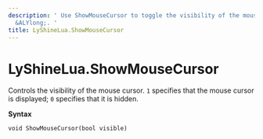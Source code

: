 ```yaml
---
description: ' Use ShowMouseCursor to toggle the visibility of the mouse cursor in
  &ALYlong;. '
title: LyShineLua.ShowMouseCursor
---
```

# LyShineLua\.ShowMouseCursor<a name="lua-scripting-ces-api-ui-showmousecursor"></a>

Controls the visibility of the mouse cursor\. `1` specifies that the mouse cursor is displayed; `0` specifies that it is hidden\.

**Syntax**

```
void ShowMouseCursor(bool visible)
```
